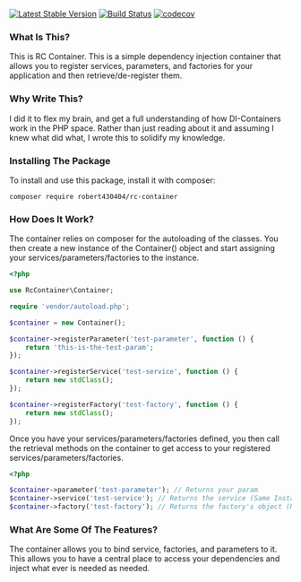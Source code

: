 [![Latest Stable Version](https://poser.pugx.org/robert430404/rc-container/v/stable)](https://packagist.org/packages/robert430404/rc-container)
[![Build Status](https://travis-ci.org/Robert430404/rc-container.svg?branch=master)](https://travis-ci.org/Robert430404/rc-container)
[![codecov](https://codecov.io/gh/Robert430404/rc-container/branch/master/graph/badge.svg)](https://codecov.io/gh/Robert430404/rc-container)

### What Is This?

This is RC Container. This is a simple dependency injection container that allows you to register services, parameters,
and factories for your application and then retrieve/de-register them.

### Why Write This?

I did it to flex my brain, and get a full understanding of how DI-Containers work in the PHP space. Rather than just
reading about it and assuming I knew what did what, I wrote this to solidify my knowledge.

### Installing The Package

To install and use this package, install it with composer:

    composer require robert430404/rc-container

### How Does It Work?

The container relies on composer for the autoloading of the classes. You then create a new instance of the Container()
object and start assigning your services/parameters/factories to the instance.

```php
<?php

use RcContainer\Container;

require 'vendor/autoload.php';

$container = new Container();

$container->registerParameter('test-parameter', function () {
    return 'this-is-the-test-param';
});

$container->registerService('test-service', function () {
    return new stdClass();
});

$container->registerFactory('test-factory', function () {
    return new stdClass();
});
```

Once you have your services/parameters/factories defined, you then call the retrieval methods on the container to get
access to your registered services/parameters/factories.

```php
<?php

$container->parameter('test-parameter'); // Returns your param
$container->service('test-service'); // Returns the service (Same Instance)
$container->factory('test-factory'); // Returns the factory's object (New Instance)
```

### What Are Some Of The Features?

The container allows you to bind service, factories, and parameters to it. This allows you to have a central place to
access your dependencies and inject what ever is needed as needed.
